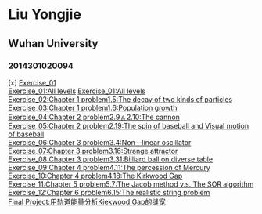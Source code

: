 # Liu Yongjie
## Wuhan University
### 2014301020094

> 
[x] [Exercise_01](https://www.zybuluo.com/mdeditor#498195)  
[Exercise_01:All levels](https://www.zybuluo.com/mdeditor#498195)
[Exercise_01:All levels](https://www.zybuluo.com/mdeditor#498195)  
[Exercise_02:Chapter 1 problem1.5:The decay of two kinds of particles]()  
[Exercise_03:Chapter 1 problem1.6:Population growth]()  
[Exercise_04:Chapter 2 problem2.9﹠2.10:The cannon]()  
[Exercise_05:Chapter 2 problem2.19:The spin of baseball and Visual motion of baseball]()  
[Exercise_06:Chapter 3 problem3.4:Non—linear oscillator]()  
[Exercise_07:Chapter 3 problem3.16:Strange attractor]()  
[Exercise_08:Chapter 3 problem3.31:Billiard ball on diverse table]()  
[Exercise_09:Chapter 4 problem4.11:The percession of Mercury]()  
[Exercise_10:Chapter 4 problem4.18:The Kirkwood Gap]()  
[Exercise_11:Chapter 5 problem5.7:The Jacob method v.s. The SOR algorithm]()  
[Exercise_12:Chapter 6 problem6.15:The realistic string problem]()  
[Final Project:用轨道能量分析Kiekwood Gap的缝宽]()  
